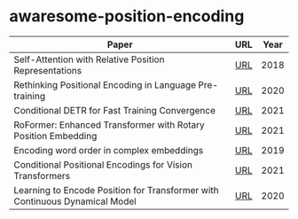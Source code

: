 # awaresome-position-encoding
|Paper|URL|Year|
|----|----|----|
|Self-Attention with Relative Position Representations|[URL](https://arxiv.org/abs/1803.02155)|2018|
|Rethinking Positional Encoding in Language Pre-training|[URL](https://arxiv.org/abs/2006.15595)|2020|
|Conditional DETR for Fast Training Convergence|[URL](https://arxiv.org/abs/2108.06152)|2021|
|RoFormer: Enhanced Transformer with Rotary Position Embedding|[URL](https://arxiv.org/abs/2104.09864)|2021|
|Encoding word order in complex embeddings|[URL](https://arxiv.org/abs/1912.12333)|2019|
|Conditional Positional Encodings for Vision Transformers|[URL](https://arxiv.org/abs/2102.10882)|2021|
|Learning to Encode Position for Transformer with Continuous Dynamical Model|[URL](https://arxiv.org/abs/2003.09229)|2020|
